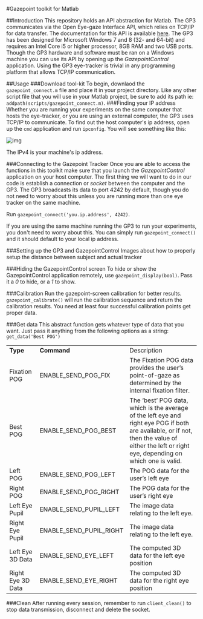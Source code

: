 #Gazepoint toolkit for Matlab

##Introduction
This repository holds an API abstraction for Matlab.
The GP3 communicates via the Open Eye-gaze Interface API, which relies on TCP/IP for data transfer. The documentation for this API is available [here](http://gazept.com/dl/Gazepoint_API_v2.0.pdf). The GP3 has been designed for Microsoft Windows 7 and 8 (32- and 64-bit) and requires an Intel Core i5 or higher processor, 8GB RAM and two USB ports. Though the GP3 hardware and software must be ran on a Windows machine you can use its API by opening up the _GazepointControl_ application. Using the GP3 eye-tracker is trivial in any programming platform that allows TCP/IP communication.

##Usage
###Download tool-kit
To begin, downlaod the `gazepoint_connect.m` file and place it in your project directory. Like any other script file that you will use in your Matlab project, be sure to add its path ie: `addpath(scripts/gazepoint_connect.m)`. 
###Finding your IP address
Whether you are running your experiments on the same computer that hosts the eye-tracker, or you are using an external computer, the GP3 uses TCP/IP to communicate. To find out the host computer's ip address, open up the `cmd` application and run `ipconfig`. You will see something like this:


![img](ipconfig.png) 


The IPv4 is your machine's ip address. 

###Connecting to the Gazepoint Tracker
Once you are able to access the functions in this toolkit make sure that you launch the _GazepointControl_ application on your host computer. The first thing we will want to do in our code is establish a connection or _socket_ between the computer and the GP3. The GP3 broadcasts its data to port 4242 by default, though you do not need to worry about this unless you are running more than one eye tracker on the same machine. 


Run `gazepoint_connect('you.ip.address', 4242)`.


If you are using the same machine running the GP3 to run your experiments, you don't need to worry about this. You can simply run `gazepoint_connect()` and it should default to your local ip address.

###Setting up the GP3 and GazepointControl
Images about how to properly setup the distance between subject and actual tracker 

###Hiding the GazepointControl screen
To hide or show the GazepointControl application remotely, use `gazepoint_display(bool)`. Pass it a _0_ to hide, or a _1_ to show.

###Calibration
Run the gazepoint-screen calibration for better results. `gazepoint_calibrate()` will run the calibration sequence and return the calibration results. You need at least four successful calibration points get proper data. 

###Get data
This abstract function gets whatever type of data that you want. Just pass it anything from the following options as a string:
`get_data('Best POG')`
<table>
	<tr>
		<td><b>Type</td>
		<td><b>Command</td>
		<td>Description</td>
	</tr>
	<tr>
		<td>Fixation POG</td>
		<td>ENABLE_SEND_POG_FIX</td>
		<td>The Fixation POG data provides the user’s point-of-gaze as determined by the internal 
fixation filter.</td>
	</tr>
	<tr>
		<td>Best POG</td>
		<td>ENABLE_SEND_POG_BEST</td>
		<td>The ‘best’ POG data, which is the average of the left eye and right eye POG if 			both are 
			available, or if not, then the value of either the left or right eye, depending 			on which one is valid.</td>
	</tr>
	<tr>
		<td>Left POG</td>
		<td>ENABLE_SEND_POG_LEFT</td>
		<td>The POG data for the user’s left eye</td>
	</tr>
	<tr>
		<td>Right POG</td>
		<td>ENABLE_SEND_POG_RIGHT</td>
		<td>The POG data for the user’s right eye</td>
	</tr>
	<tr>
		<td>Left Eye Pupil</td>
		<td>ENABLE_SEND_PUPIL_LEFT</td>
		<td>The image data relating to the left eye.</td>
	</tr>
	<tr>
		<td>Right Eye Pupil</td>
		<td>ENABLE_SEND_PUPIL_RIGHT</td>
		<td>The image data relating to the left eye.</td>
	</tr>	
	<tr>
		<td>Left Eye 3D Data</td>
		<td>ENABLE_SEND_EYE_LEFT</td>
		<td>The computed 3D data for the left eye position</td>
	</tr>
		<tr>
		<td>Right Eye 3D Data</td>
		<td>ENABLE_SEND_EYE_RIGHT</td>
		<td>The computed 3D data for the right eye position</td>
	</tr>
</table>		


###Clean
After running every session, remember to run `client_clean()` to stop data transmission, disconnect and delete the socket.